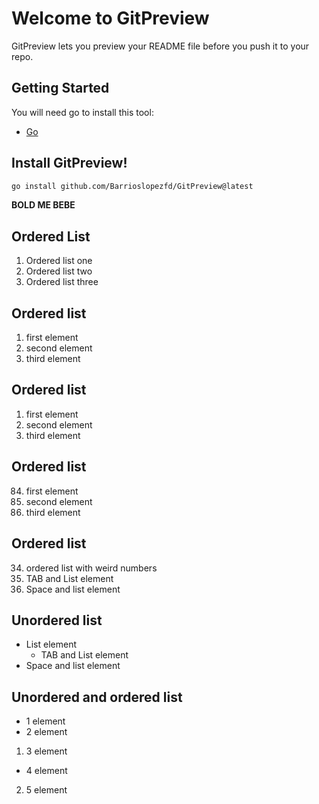 # Welcome to GitPreview
GitPreview lets you preview your README file before you push it to your repo.

## Getting Started
You will need go to install this tool:
- [Go](https://go.dev/doc/install)

## Install GitPreview!
```bash
go install github.com/Barrioslopezfd/GitPreview@latest
```

**BOLD ME BEBE**

## Ordered List
1. Ordered list one 
2. Ordered list two 
3. Ordered list three 

## Ordered list
1. first element
85. second element
87. third element

## Ordered list
1. first element
2. second element
87. third element

## Ordered list
84. first element
85. second element
87. third element

## Ordered list
34. ordered list with weird numbers
87. TAB and List element
12. Space and list element 

## Unordered list
- List element
    - TAB and List element
 - Space and list element 

## Unordered and ordered list 
- 1 element
- 2 element
1. 3 element
- 4 element
2. 5 element
